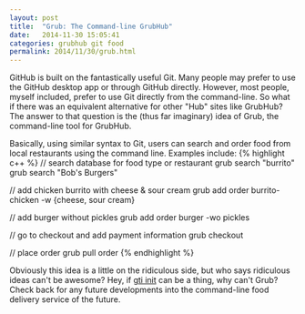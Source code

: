 ```yaml
---
layout: post
title:  "Grub: The Command-line GrubHub"
date:   2014-11-30 15:05:41
categories: grubhub git food
permalink: 2014/11/30/grub.html
---
```


GitHub is built on the fantastically useful Git. Many people may prefer to use the GitHub desktop app or through GitHub directly. However, most people, myself included, prefer to use Git directly from the command-line. So what if there was an equivalent alternative for other "Hub" sites like GrubHub? The answer to that question is the (thus far imaginary) idea of Grub, the command-line tool for GrubHub.

Basically, using similar syntax to Git, users can search and order food from local restaurants using the command line. Examples include:
{% highlight c++ %} 
// search database for food type or restaurant
grub search "burrito"
grub search "Bob's Burgers"

// add chicken burrito with cheese & sour cream
grub add order burrito-chicken -w {cheese, sour cream} 

// add burger without pickles
grub add order burger -wo pickles

// go to checkout and add payment information 
grub checkout

// place order
grub pull order
{% endhighlight %}

Obviously this idea is a little on the ridiculous side, but who says ridiculous ideas can't be awesome? Hey, if [gti init](http://r-wos.org/hacks/gti) can be a thing, why can't Grub? Check back for any future developments into the command-line food delivery service of the future. 

